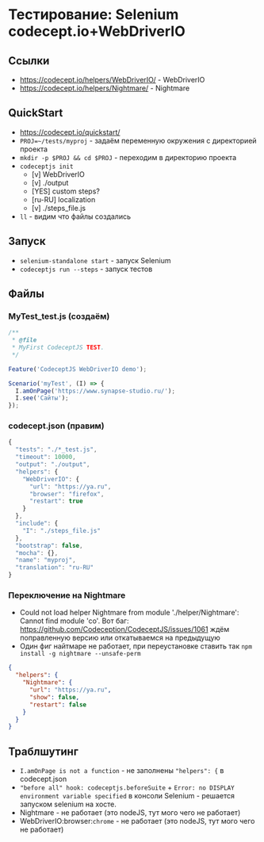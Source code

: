 # Тестирование: Selenium codecept.io+WebDriverIO
## Ссылки
* https://codecept.io/helpers/WebDriverIO/ - WebDriverIO
* https://codecept.io/helpers/Nightmare/ - Nightmare
## QuickStart
* https://codecept.io/quickstart/
* `PROJ=~/tests/myproj` - задаём переменную окружения с директорией проекта
* `mkdir -p $PROJ && cd $PROJ` - переходим в директорию проекта
* `codeceptjs init` 
  * [v] WebDriverIO 
  * [v] ./output
  * [YES] custom steps?
  * [ru-RU] localization
  * [v] ./steps_file.js
* `ll` - видим что файлы создались

## Запуск
* `selenium-standalone start` - запуск Selenium
* `codeceptjs run --steps` - запуск тестов

## Файлы
### MyTest_test.js (создаём)
```js
/**
 * @file
 * MyFirst CodeceptJS TEST.
 */

Feature('CodeceptJS WebDriverIO demo');

Scenario('myTest', (I) => {
  I.amOnPage('https://www.synapse-studio.ru/');
  I.see('Сайты');
});
```
### codecept.json (правим)
```js
{
  "tests": "./*_test.js",
  "timeout": 10000,
  "output": "./output",
  "helpers": {
    "WebDriverIO": {
      "url": "https://ya.ru",
      "browser": "firefox",
      "restart": true
    }
  },
  "include": {
    "I": "./steps_file.js"
  },
  "bootstrap": false,
  "mocha": {},
  "name": "myproj",
  "translation": "ru-RU"
}
```
### Переключение на Nightmare
* Could not load helper Nightmare from module './helper/Nightmare': Cannot find module 'co'. Вот баг: https://github.com/Codeception/CodeceptJS/issues/1061 ждём поправленную версию или откатываемся на предыдущую
* Один фиг найтмаре не работает, при переустановке ставить так `npm install -g nightmare --unsafe-perm`
```json
{
  "helpers": {
    "Nightmare": {
      "url": "https://ya.ru",
      "show": false,
      "restart": false
    }
  }
}
```
## Траблшутинг
* `I.amOnPage is not a function` - не заполнены `"helpers": {` в codecept.json
* `"before all" hook: codeceptjs.beforeSuite` + `Error: no DISPLAY environment variable specified` в консоли Selenium - решается запуском selenium на хосте.
* Nightmare - не работает (это nodeJS, тут мого чего не работает)
* WebDriverIO:browser:`chrome` - не работает (это nodeJS, тут мого чего не работает)
